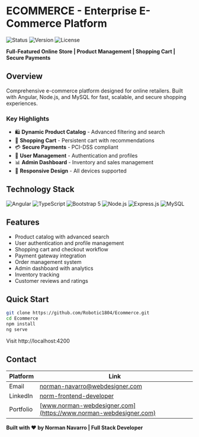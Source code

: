 # ECOMMERCE - Enterprise E-Commerce Platform

![Status](https://img.shields.io/badge/Status-Production%20Ready-brightgreen?style=for-the-badge)
![Version](https://img.shields.io/badge/Version-2.0.0-blue?style=for-the-badge)
![License](https://img.shields.io/badge/License-MIT-green?style=for-the-badge)

**Full-Featured Online Store | Product Management | Shopping Cart | Secure Payments**

## Overview

Comprehensive e-commerce platform designed for online retailers. Built with Angular, Node.js, and MySQL for fast, scalable, and secure shopping experiences.

### Key Highlights

- 🛍️ **Dynamic Product Catalog** - Advanced filtering and search
- 🛒 **Shopping Cart** - Persistent cart with recommendations
- 💳 **Secure Payments** - PCI-DSS compliant
- 👤 **User Management** - Authentication and profiles
- 📊 **Admin Dashboard** - Inventory and sales management
- 📱 **Responsive Design** - All devices supported

## Technology Stack

![Angular](https://img.shields.io/badge/Angular-DD0031?style=flat-square&logo=angular&logoColor=white)
![TypeScript](https://img.shields.io/badge/TypeScript-3178C6?style=flat-square&logo=typescript&logoColor=white)
![Bootstrap 5](https://img.shields.io/badge/Bootstrap%205-7952B3?style=flat-square&logo=bootstrap&logoColor=white)
![Node.js](https://img.shields.io/badge/Node.js-339933?style=flat-square&logo=node.js&logoColor=white)
![Express.js](https://img.shields.io/badge/Express.js-000000?style=flat-square&logo=express&logoColor=white)
![MySQL](https://img.shields.io/badge/MySQL-4479A1?style=flat-square&logo=mysql&logoColor=white)

## Features

- Product catalog with advanced search
- User authentication and profile management
- Shopping cart and checkout workflow
- Payment gateway integration
- Order management system
- Admin dashboard with analytics
- Inventory tracking
- Customer reviews and ratings

## Quick Start
```bash
git clone https://github.com/Robotic1804/Ecommerce.git
cd Ecommerce
npm install
ng serve
```

Visit http://localhost:4200

## Contact

| Platform | Link |
|----------|------|
| Email | norman-navarro@webdesigner.com |
| LinkedIn | [norm-frontend-developer](https://www.linkedin.com/in/norm-frontend-developer/) |
| Portfolio | [www.norman-webdesigner.com](https://www.norman-webdesigner.com) |

**Built with ❤️ by Norman Navarro | Full Stack Developer**
